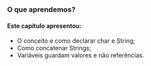 ### O que aprendemos?

#### Este capítulo apresentou:

- O conceito e como declarar char e String;
- Como concatenar Strings;
- Variáveis guardam valores e não referências.
